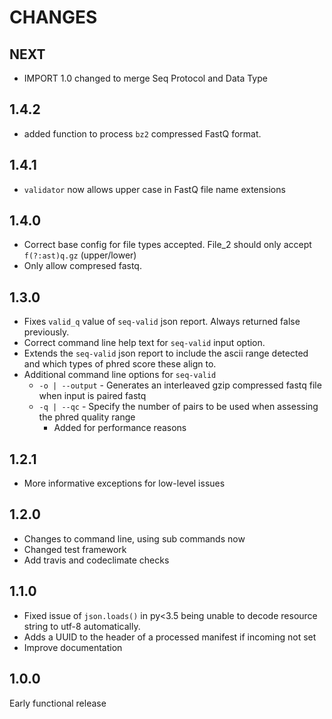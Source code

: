 # CHANGES

## NEXT

* IMPORT 1.0 changed to merge Seq Protocol and Data Type

## 1.4.2

* added function to process `bz2` compressed FastQ format.

## 1.4.1

* `validator` now allows upper case in FastQ file name extensions

## 1.4.0

* Correct base config for file types accepted.  File_2 should only accept `f(?:ast)q.gz` (upper/lower)
* Only allow compresed fastq.

## 1.3.0

* Fixes `valid_q` value of `seq-valid` json report.  Always returned false previously.
* Correct command line help text for `seq-valid` input option.
* Extends the `seq-valid` json report to include the ascii range detected and which types of phred
  score these align to.
* Additional command line options for `seq-valid`
  * `-o | --output` - Generates an interleaved gzip compressed fastq file when input is paired fastq
  * `-q | --qc` - Specify the number of pairs to be used when assessing the phred quality range
    * Added for performance reasons

## 1.2.1

* More informative exceptions for low-level issues

## 1.2.0

* Changes to command line, using sub commands now
* Changed test framework
* Add travis and codeclimate checks

## 1.1.0

* Fixed issue of `json.loads()` in py<3.5 being unable to decode resource string to utf-8 automatically.
* Adds a UUID to the header of a processed manifest if incoming not set
* Improve documentation

## 1.0.0

Early functional release
